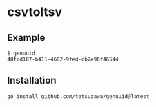 # csvtoltsv

## Example

```
$ genuuid
48fcd187-b411-4682-9fed-cb2e96f46544
```


## Installation

```
go install github.com/tetsuzawa/genuuid@latest
````

